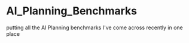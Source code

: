 # AI_Planning_Benchmarks
putting all the AI Planning benchmarks I've come across recently in one place
